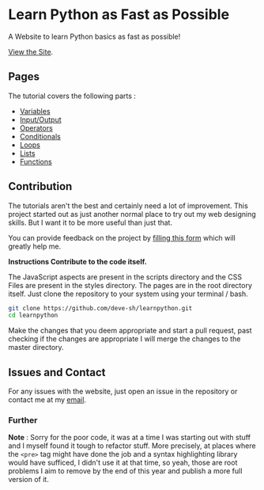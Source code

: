 # Learn Python as Fast as Possible

A Website to learn Python basics as fast as possible!

[View the Site](https://deve-sh.github.io/learnpython).

## Pages

The tutorial covers the following parts : 

- [Variables](https://deve-sh.github.io/learnpython/variables.html)
- [Input/Output](https://deve-sh.github.io/learnpython/io.html)
- [Operators](https://deve-sh.github.io/learnpython/op.html)
- [Conditionals](https://deve-sh.github.io/learnpython/ifelse.html)
- [Loops](https://deve-sh.github.io/learnpython/loops.html)
- [Lists](https://deve-sh.github.io/learnpython/arrays.html)
- [Functions](https://deve-sh.github.io/learnpython/functions.html)

## Contribution

The tutorials aren't the best and certainly need a lot of improvement. This project started out as just another normal place to try out my web designing skills. But I want it to be more useful than just that.

You can provide feedback on the project by [filling this form](https://goo.gl/forms/OyPalEe03RCoNufu2) which will greatly help me.

**Instructions Contribute to the code itself.**

The JavaScript aspects are present in the scripts directory and the CSS Files are present in the styles directory. The pages are in the root directory itself. Just clone the repository to your system using your terminal / bash.

```bash
git clone https://github.com/deve-sh/learnpython.git
cd learnpython
```

Make the changes that you deem appropriate and start a pull request, past checking if the changes are appropriate I will merge the changes to the master directory.

## Issues and Contact

For any issues with the website, just open an issue in the repository or contact me at my [email](mailto:devesh2027@gmail.com).

### Further

**Note** : Sorry for the poor code, it was at a time I was starting out with stuff and I myself found it tough to refactor stuff. More precisely, at places where the `<pre>` tag might have done the job and a syntax highlighting library would have sufficed, I didn't use it at that time, so yeah, those are root problems I aim to remove by the end of this year and publish a more full version of it.